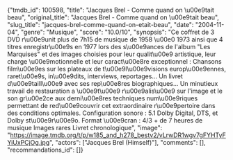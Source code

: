 {"tmdb_id": 100598, "title": "Jacques Brel - Comme quand on \u00e9tait beau", "original_title": "Jacques Brel - Comme quand on \u00e9tait beau", "slug_title": "jacques-brel-comme-quand-on-etait-beau", "date": "2004-11-04", "genre": "Musique", "score": "10.0/10", "synopsis": "Ce coffret de 3 DVD r\u00e9unit plus de 7h15 de musique de 1958 \u00e0 1973 ainsi que 4 titres enregistr\u00e9s en 1977 lors des s\u00e9ances de l'album \"Les Marquises\" et des images choisies pour leur qualit\u00e9 artistique, leur charge \u00e9motionnelle et leur caract\u00e8re exceptionnel : Chansons film\u00e9es sur les plateaux de t\u00e9l\u00e9visions europ\u00e9ennes, raret\u00e9s, in\u00e9dits, interviews, reportages... Un livret d\u00e9taill\u00e9 avec ses rep\u00e8res biographiques... Un minutieux travail de restauration a \u00e9t\u00e9 r\u00e9alis\u00e9 sur l'image et le son gr\u00e2ce aux derni\u00e8res techniques num\u00e9riques permettant de red\u00e9couvrir cet extraordinaire r\u00e9pertoire dans des conditions optimales. Configuration sonore : 5.1 Dolby Digital, DTS, et Dolby st\u00e9r\u00e9o. Format \u00e9cran : 4/3 + de 7 heures de musique Images rares Livret chronologique", "image": "https://image.tmdb.org/t/p/w185_and_h278_bestv2/vLrwDR1wgv7gFYHTyFYiUxPCjOg.jpg", "actors": ["Jacques Brel (Himself)"], "comments": [], "recommandations_id": []}